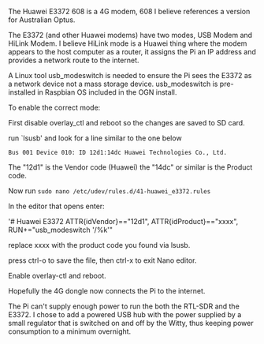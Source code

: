 The Huawei E3372 608 is a 4G modem, 608 I believe references a version for Australian Optus.

The E3372 (and other Huawei modems) have two modes, USB Modem and HiLink Modem. I believe HiLink mode is a Huawei thing where the modem appears to the host computer as a router, it assigns the Pi an IP address and provides a network route to the internet.

A Linux tool usb_modeswitch is needed to ensure the Pi sees the E3372 as a network device not a mass storage device.
usb_modeswitch is pre-installed in Raspbian OS included in the OGN install.

To enable the correct mode:

First disable overlay_ctl and reboot so the changes are saved to SD card.

run `lsusb' and look for a line similar to the one below

`Bus 001 Device 010: ID 12d1:14dc Huawei Technologies Co., Ltd.`

The "12d1" is the Vendor code (Huawei) the "14dc" or similar is the Product code.

Now run `sudo nano /etc/udev/rules.d/41-huawei_e3372.rules`

In the editor that opens enter:

'# Huawei E3372
ATTR{idVendor}=="12d1", ATTR{idProduct}=="xxxx", RUN+="usb_modeswitch '/%k'"

replace xxxx with the product code you found via lsusb.

press ctrl-o to save the file, then ctrl-x to exit Nano editor.

Enable overlay-ctl and reboot.

Hopefully the 4G dongle now connects the Pi to the internet.

The Pi can't supply enough power to run the both the RTL-SDR and the E3372. I chose to add a powered USB hub with the power supplied by a small regulator that is switched on and off by the Witty, thus keeping power consumption to a minimum overnight.
